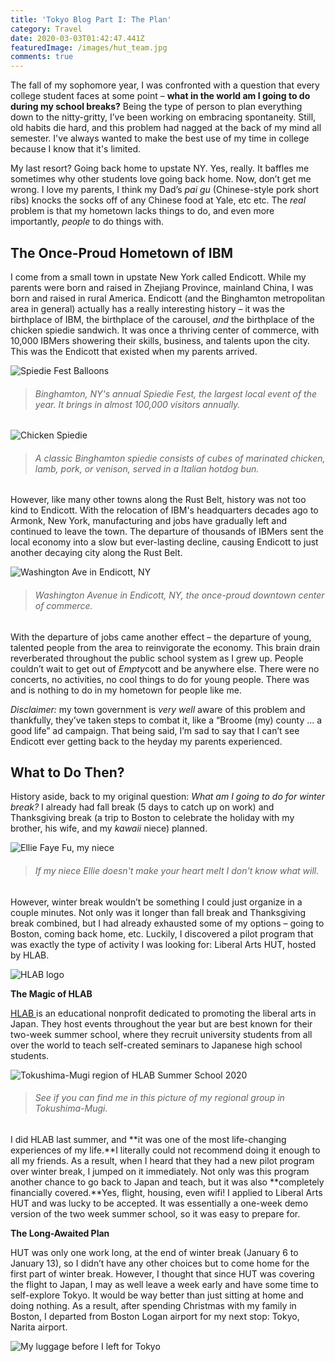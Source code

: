 ```yaml
---
title: 'Tokyo Blog Part I: The Plan'
category: Travel
date: 2020-03-03T01:42:47.441Z
featuredImage: /images/hut_team.jpg
comments: true
---
```

The fall of my sophomore year, I was confronted with a question that every college student faces at some point – **what in the world am I going to do during my school breaks?** Being the type of person to plan everything down to the nitty-gritty, I’ve been working on embracing spontaneity. Still, old habits die hard, and this problem had nagged at the back of my mind all semester. I've always wanted to make the best use of my time in college because I know that it's limited.

My last resort? Going back home to upstate NY. Yes, really. It baffles me sometimes why other students love going back home. Now, don’t get me wrong. I love my parents, I think my Dad’s *pai gu* (Chinese-style pork short ribs) knocks the socks off of any Chinese food at Yale, etc etc. The *real* problem is that my hometown lacks things to do, and even more importantly, *people* to do things with.

## **The Once-Proud Hometown of IBM**

I come from a small town in upstate New York called Endicott. While my parents were born and raised in Zhejiang Province, mainland China, I was born and raised in rural America. Endicott (and the Binghamton metropolitan area in general) actually has a really interesting history – it was the birthplace of IBM, the birthplace of the carousel, *and* the birthplace of the chicken spiedie sandwich. It was once a thriving center of commerce, with 10,000 IBMers showering their skills, business, and talents upon the city. This was the Endicott that existed when my parents arrived.

![Spiedie Fest Balloons](/images/spiedie_fest_binghamton.jpg "Binghamton, NY's Spiedie Fest")

> ###### *Binghamton, NY's annual Spiedie Fest, the largest local event of the year. It brings in almost 100,000 visitors annually.*

![Chicken Spiedie](/images/chicken_spiedie.jpg)

> ###### *A classic Binghamton spiedie consists of cubes of marinated chicken, lamb, pork, or venison, served in a Italian hotdog bun.*

However, like many other towns along the Rust Belt, history was not too kind to Endicott. With the relocation of IBM's headquarters decades ago to Armonk, New York, manufacturing and jobs have gradually left and continued to leave the town. The departure of thousands of IBMers sent the local economy into a slow but ever-lasting decline, causing Endicott to just another decaying city along the Rust Belt.

![Washington Ave in Endicott, NY](/images/washington_ave_endicott.jpg)

> ###### *Washington Avenue in Endicott, NY, the once-proud downtown center of commerce.*

With the departure of jobs came another effect – the departure of young, talented people from the area to reinvigorate the economy. This brain drain reverberated throughout the public school system as I grew up. People couldn’t wait to get out of *Empty*cott and be anywhere else. There were no concerts, no activities, no cool things to do for young people. There was and is nothing to do in my hometown for people like me.

*Disclaimer:* my town government is *very well* aware of this problem and thankfully, they’ve taken steps to combat it, like a “Broome (my) county ... a good life” ad campaign. That being said, I’m sad to say that I can’t see Endicott ever getting back to the heyday my parents experienced.

## **What to Do Then?**

History aside, back to my original question: *What am I going to do for winter break?* I already had fall break (5 days to catch up on work) and Thanksgiving break (a trip to Boston to celebrate the holiday with my brother, his wife, and my *kawaii* niece) planned. 

![Ellie Faye Fu, my niece](/images/ellie.jpg)

> ###### *If my niece Ellie doesn't make your heart melt I don't know what will.*

However, winter break wouldn’t be something I could just organize in a couple minutes. Not only was it longer than fall break and Thanksgiving break combined, but I had already exhausted some of my options – going to Boston, coming back home, etc. Luckily, I discovered a pilot program that was exactly the type of activity I was looking for: Liberal Arts HUT, hosted by HLAB.

![HLAB logo](/images/hlab_logo.png)

**The Magic of HLAB**

[HLAB ](https://teach.h-lab.co/why-hlab.html)is an educational nonprofit dedicated to promoting the liberal arts in Japan. They host events throughout the year but are best known for their two-week summer school, where they recruit university students from all over the world to teach self-created seminars to Japanese high school students. 

![Tokushima-Mugi region of HLAB Summer School 2020](/images/tokushima_hlab_pic.jpg)

> ###### *See if you can find me in this picture of my regional group in Tokushima-Mugi.*

I did HLAB last summer, and **it was one of the most life-changing experiences of my life.**I literally could not recommend doing it enough to all my friends. As a result, when I heard that they had a new pilot program over winter break, I jumped on it immediately. Not only was this program another chance to go back to Japan and teach, but it was also **completely financially covered.**Yes, flight, housing, even wifi! I applied to Liberal Arts HUT and was lucky to be accepted. It was essentially a one-week demo version of the two week summer school, so it was easy to prepare for.

**The Long-Awaited Plan**

HUT was only one work long, at the end of winter break (January 6 to January 13), so I didn’t have any other choices but to come home for the first part of winter break. However, I thought that since HUT was covering the flight to Japan, I may as well leave a week early and have some time to self-explore Tokyo. It would be way better than just sitting at home and doing nothing. As a result, after spending Christmas with my family in Boston, I departed from Boston Logan airport for my next stop: Tokyo, Narita airport.

![My luggage before I left for Tokyo](/images/luggage.jpg)